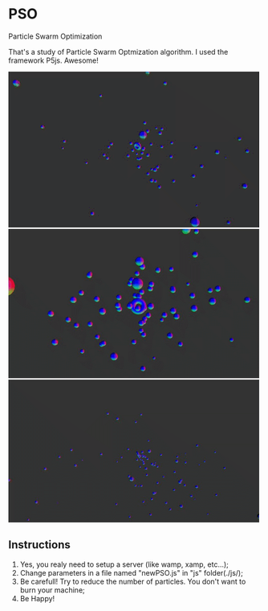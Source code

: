 # PSO
 Particle Swarm Optimization

That's a study of Particle Swarm Optmization algorithm. I used the framework P5js. Awesome!

![Particles in movement 01](/assets/images/img01.gif)
![Particles in movement 02](/assets/images/img02.gif)
![Particles in movement 03](/assets/images/img03.gif)

## Instructions
1. Yes, you realy need to setup a server (like wamp, xamp, etc...);
2. Change parameters in a file named "newPSO.js" in "js" folder(./js/);
3. Be carefull! Try to reduce the number of particles. You don't want to burn your machine;
4. Be Happy!
